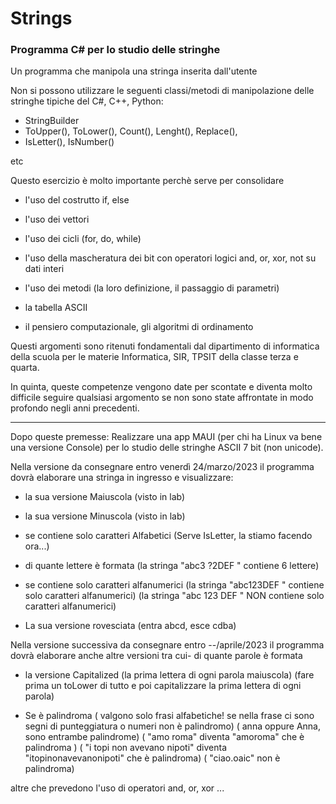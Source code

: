 # Strings
### Programma C# per lo studio delle stringhe

Un programma  che manipola una stringa inserita dall'utente

Non si possono utilizzare le seguenti classi/metodi di manipolazione delle stringhe tipiche del C#, C++, Python:

- StringBuilder
- ToUpper(), ToLower(), Count(), Lenght(), Replace(), 
- IsLetter(), IsNumber()


etc
  
Questo esercizio è molto importante perchè serve per consolidare 
- l'uso del costrutto if, else

- l'uso dei vettori
- l'uso dei cicli (for, do, while)
- l'uso della mascheratura dei bit con operatori logici and, or, xor, not su dati interi
- l'uso dei metodi (la loro definizione, il passaggio di parametri)
- la tabella ASCII
- il pensiero computazionale, gli algoritmi di ordinamento
 
Questi argomenti sono ritenuti fondamentali dal dipartimento di informatica della scuola per le materie Informatica, SIR, TPSIT della classe terza e quarta.
 
In quinta, queste competenze vengono date per scontate e diventa molto difficile seguire qualsiasi argomento se non sono state affrontate in modo profondo negli anni precedenti.

-------------------------------------


Dopo queste premesse:
Realizzare una app MAUI (per chi ha Linux va bene una versione Console) per lo studio delle stringhe ASCII 7 bit (non unicode).


Nella versione da consegnare entro venerdì 24/marzo/2023 il programma dovrà elaborare una stringa in ingresso e visualizzare:
 
- la sua versione Maiuscola (visto in lab)
 
- la sua versione Minuscola (visto in lab)
 
- se contiene solo caratteri Alfabetici (Serve IsLetter, la stiamo facendo ora...)
 
- di quante lettere è formata (la stringa "abc3 ?2DEF " contiene 6 lettere)
 
- se contiene solo caratteri alfanumerici 
(la stringa "abc123DEF " contiene solo caratteri alfanumerici)
(la stringa "abc 123 DEF " NON contiene solo caratteri alfanumerici)
 
- La sua versione rovesciata (entra abcd, esce cdba)

  
Nella versione successiva da consegnare entro --/aprile/2023 il programma dovrà elaborare anche altre versioni tra cui- di quante parole è formata

- la versione Capitalized (la prima lettera di ogni parola maiuscola) 
(fare prima un toLower di tutto e poi capitalizzare la prima lettera di ogni parola)
  
- Se è palindroma 
( valgono solo frasi alfabetiche! se nella frase ci sono segni di punteggiatura o numeri non è palindromo)
( anna oppure Anna, sono entrambe palindrome)
( "amo roma" diventa "amoroma" che è palindroma )
( "i topi non avevano nipoti" diventa "itopinonavevanonipoti" che è palindroma)
( "ciao.oaic" non è palindroma)
 
altre che prevedono l'uso di operatori and, or, xor ...
